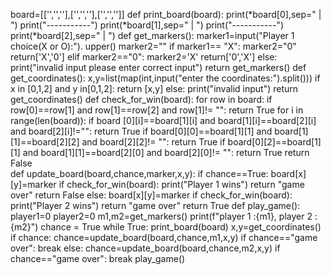 board=[['','',''],['','',''],['','','']]
def print_board(board):
     print(*board[0],sep=" | ")
     print("-----------")
     print(*board[1],sep=" | ")
     print("-----------")
     print(*board[2],sep=" | ")
def get_markers():
     marker1=input("Player 1 choice(X or O):"). upper()
     marker2=""
     if marker1== "X":
       marker2="0"
       return['X','0']
     elif marker2=="0":
       marker2='X'
       return['0','X']
     else:
       print("invalid input please enter correct input")
       return get_markers()
def get_coordinates():
    x,y=list(map(int,input("enter the coordinates:").split()))
    if x in [0,1,2] and y in[0,1,2]:
        return  [x,y]
    else:
        print("invalid input")
        return get_coordinates()
def check_for_win(board):
    for row in board:
        if row[0]==row[1] and row[1]==row[2] and row[1]!= "":
            return True
    for i in range(len(board)):
        if board [0][i]==board[1][i] and board[1][i]==board[2][i] and board[2][i]!="":
            return True
    if board[0][0]==board[1][1] and board[1][1]==board[2][2] and board[2][2]!= "":
        return True
    if board[0][2]==board[1][1] and board[1][1]==board[2][0] and board[2][0]!= "":
        return True
    return False    
def update_board(board,chance,marker,x,y):
    if chance==True:
      board[x][y]=marker
      if check_for_win(board):
          print("Player 1 wins")
          return "game over"
      return False
    else:
          board[x][y]=marker
          if check_for_win(board):
            print("Player 2 wins")
            return "game over"
    return True
def play_game():
   player1=0
   player2=0
   m1,m2=get_markers()
   print(f"player 1 :{m1}, player 2 : {m2}")
   chance = True
   while True:
     print_board(board)
     x,y=get_coordinates()
     if chance:
         chance=update_board(board,chance,m1,x,y)
         if chance=="game over":
             break
         else:
             chance=update_board(board,chance,m2,x,y)
             if chance=="game over":
                break
play_game()
